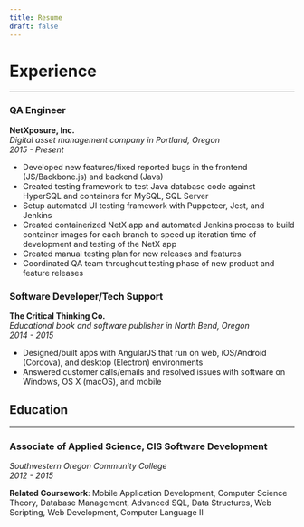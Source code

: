```yaml
---
title: Resume
draft: false
---
```

# Experience
---
### QA Engineer
**NetXposure, Inc.**  
 _Digital asset management company in Portland, Oregon_  
 _2015 - Present_

- Developed new features/fixed reported bugs in the frontend (JS/Backbone.js) and backend (Java)
- Created testing framework to test Java database code against HyperSQL and containers for MySQL, SQL Server
- Setup automated UI testing framework with Puppeteer, Jest, and Jenkins
- Created containerized NetX app and automated Jenkins process to build container images for each branch to speed up iteration time of development and testing of the NetX app
- Created manual testing plan for new releases and features
- Coordinated QA team throughout testing phase of new product and feature releases

### Software Developer/Tech Support
**The Critical Thinking Co.**  
_Educational book and software publisher in North Bend, Oregon_  
_2014 - 2015_

- Designed/built apps with AngularJS that run on web, iOS/Android (Cordova), and desktop (Electron) environments
- Answered customer calls/emails and resolved issues with software on Windows, OS X (macOS), and mobile

## Education
---
### Associate of Applied Science, CIS Software Development
_Southwestern Oregon Community College_  
_2012 - 2015_

__Related Coursework__: Mobile Application Development, Computer Science Theory, Database Management, Advanced SQL, Data Structures, Web Scripting, Web Development, Computer Language II
